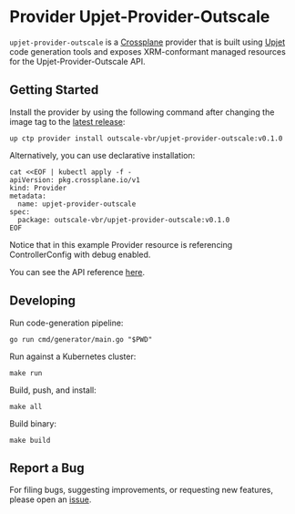 # Provider Upjet-Provider-Outscale

`upjet-provider-outscale` is a [Crossplane](https://crossplane.io/) provider that
is built using [Upjet](https://github.com/upbound/upjet) code
generation tools and exposes XRM-conformant managed resources for the
Upjet-Provider-Outscale API.

## Getting Started

Install the provider by using the following command after changing the image tag
to the [latest release](https://marketplace.upbound.io/providers/outscale-vbr/upjet-provider-outscale):
```
up ctp provider install outscale-vbr/upjet-provider-outscale:v0.1.0
```

Alternatively, you can use declarative installation:
```
cat <<EOF | kubectl apply -f -
apiVersion: pkg.crossplane.io/v1
kind: Provider
metadata:
  name: upjet-provider-outscale
spec:
  package: outscale-vbr/upjet-provider-outscale:v0.1.0
EOF
```

Notice that in this example Provider resource is referencing ControllerConfig with debug enabled.

You can see the API reference [here](https://doc.crds.dev/github.com/outscale-vbr/upjet-provider-outscale).

## Developing

Run code-generation pipeline:
```console
go run cmd/generator/main.go "$PWD"
```

Run against a Kubernetes cluster:

```console
make run
```

Build, push, and install:

```console
make all
```

Build binary:

```console
make build
```

## Report a Bug

For filing bugs, suggesting improvements, or requesting new features, please
open an [issue](https://github.com/outscale-vbr/upjet-provider-outscale/issues).
